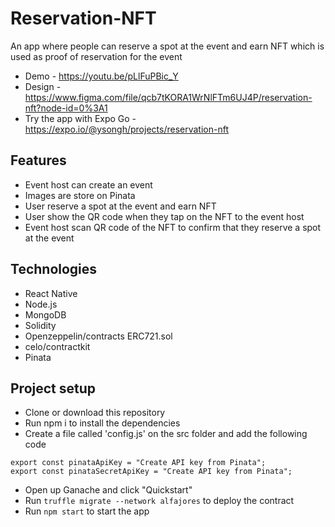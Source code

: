 # Reservation-NFT
An app where people can reserve a spot at the event and earn NFT which is used as proof of reservation for the event

- Demo - https://youtu.be/pLlFuPBic_Y
- Design - https://www.figma.com/file/qcb7tKORA1WrNlFTm6UJ4P/reservation-nft?node-id=0%3A1
- Try the app with Expo Go - https://expo.io/@ysongh/projects/reservation-nft

## Features
- Event host can create an event
- Images are store on Pinata
- User reserve a spot at the event and earn NFT
- User show the QR code when they tap on the NFT to the event host
- Event host scan QR code of the NFT to confirm that they reserve a spot at the event

## Technologies
- React Native
- Node.js
- MongoDB
- Solidity
- Openzeppelin/contracts ERC721.sol
- celo/contractkit
- Pinata

## Project setup
- Clone or download this repository
- Run npm i to install the dependencies
- Create a file called 'config.js' on the src folder and add the following code
```
export const pinataApiKey = "Create API key from Pinata";
export const pinataSecretApiKey = "Create API key from Pinata";
```
- Open up Ganache and click "Quickstart"
- Run `truffle migrate --network alfajores` to deploy the contract
- Run `npm start` to start the app